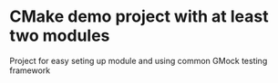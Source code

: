 # CMake demo project with at least two modules
Project for easy seting up module and using common GMock testing framework
